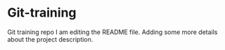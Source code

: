 # Git-training
Git training repo
I am editing the README file. Adding some more details about the project description.
